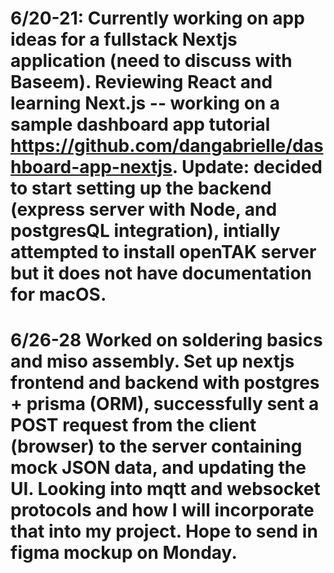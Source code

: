 # 6/20-21: Currently working on app ideas for a fullstack Nextjs application (need to discuss with Baseem). Reviewing React and learning Next.js -- working on a sample dashboard app tutorial https://github.com/dangabrielle/dashboard-app-nextjs. Update: decided to start setting up the backend (express server with Node, and postgresQL integration), intially attempted to install openTAK server but it does not have documentation for macOS.

# 6/26-28 Worked on soldering basics and miso assembly. Set up nextjs frontend and backend with postgres + prisma (ORM), successfully sent a POST request from the client (browser) to the server containing mock JSON data, and updating the UI. Looking into mqtt and websocket protocols and how I will incorporate that into my project. Hope to send in figma mockup on Monday.
